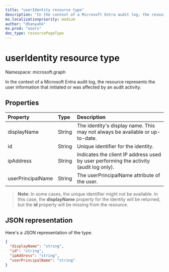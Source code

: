 ```yaml
---
title: "userIdentity resource type"
description: "In the context of a Microsoft Entra audit log, the resource represents the user information that initiated or was affected by an audit activity."
ms.localizationpriority: medium
author: "dhanyahk"
ms.prod: "users"
doc_type: resourcePageType
---
```


# userIdentity resource type

Namespace: microsoft.graph

In the context of a Microsoft Entra audit log, the resource represents the user information that initiated or was affected by an audit activity.

## Properties

| Property	   | Type	|Description|
|:---------------|:--------|:----------|
| displayName | String | The identity's display name. This may not always be available or up-to-date.    |
| id          | String | Unique identifier for the identity.  |
| ipAddress   | String| Indicates the client IP address used by user performing the activity (audit log only).|
| userPrincipalName | String  | The userPrincipalName attribute of the user. |

>**Note:** In some cases, the unique identifier might not be available. In this case, the **displayName** property for the identity will be returned, but the **id** property will be missing from the resource.

## JSON representation

Here's a JSON representation of the type.

<!-- {
  "blockType": "resource",
  "optionalProperties": [
"displayName", "thumbnails"
  ],
  "@odata.type": "microsoft.graph.userIdentity"
}-->

```json
{
  "displayName": "string",
  "id": "string",
  "ipAddress": "string",
  "userPrincipalName": "string"
}

```

<!--
{
  "type": "#page.annotation",
  "description": "userIdentity type",
  "keywords": "",
  "section": "documentation",
  "tocPath": "",
  "suppressions": [
  ]
}
-->
